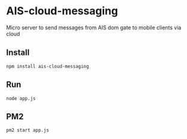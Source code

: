 # AIS-cloud-messaging
Micro server to send messages from AIS dom gate to mobile clients via cloud


## Install 

```
npm install ais-cloud-messaging
```

## Run

```
node app.js
```

## PM2 

```
pm2 start app.js
```
